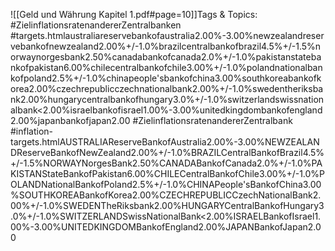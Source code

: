 
![[Geld und Währung Kapitel 1.pdf#page=10]]Tags & Topics:
   #ZielinflationsratenandererZentralbanken
   #targets.htmlaustraliareservebankofaustralia2.00%-3.00%newzealandreservebankofnewzealand2.00%+/-1.0%brazilcentralbankofbrazil4.5%+/-1.5%norwaynorgesbank2.50%canadabankofcanada2.0%+/-1.0%pakistanstatebankofpakistan6.00%chilecentralbankofchile3.00%+/-1.0%polandnationalbankofpoland2.5%+/-1.0%chinapeople'sbankofchina3.00%southkoreabankofkorea2.00%czechrepublicczechnationalbank2.00%+/-1.0%swedentheriksbank2.00%hungarycentralbankofhungary3.0%+/-1.0%switzerlandswissnationalbank<2.00%israelbankofisrael1.00%-3.00%unitedkingdombankofengland2.00%japanbankofjapan2.00
   #ZielinflationsratenandererZentralbank
   #inflation-targets.htmlAUSTRALIAReserveBankofAustralia2.00%-3.00%NEWZEALANDReserveBankofNewZealand2.00%+/-1.0%BRAZILCentralBankofBrazil4.5%+/-1.5%NORWAYNorgesBank2.50%CANADABankofCanada2.0%+/-1.0%PAKISTANStateBankofPakistan6.00%CHILECentralBankofChile3.00%+/-1.0%POLANDNationalBankofPoland2.5%+/-1.0%CHINAPeople'sBankofChina3.00%SOUTHKOREABankofKorea2.00%CZECHREPUBLICCzechNationalBank2.00%+/-1.0%SWEDENTheRiksbank2.00%HUNGARYCentralBankofHungary3.0%+/-1.0%SWITZERLANDSwissNationalBank<2.00%ISRAELBankofIsrael1.00%-3.00%UNITEDKINGDOMBankofEngland2.00%JAPANBankofJapan2.00
